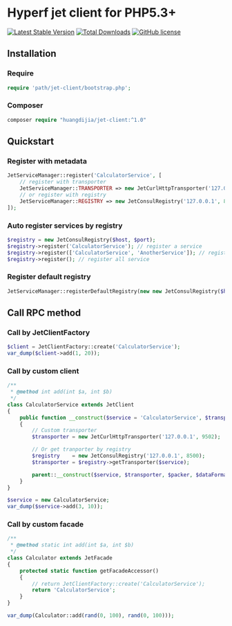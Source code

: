 # Hyperf jet client for PHP5.3+

[![Latest Stable Version](https://poser.pugx.org/huangdijia/jet-client/version.png)](https://packagist.org/packages/huangdijia/jet-client)
[![Total Downloads](https://poser.pugx.org/huangdijia/jet-client/d/total.png)](https://packagist.org/packages/huangdijia/jet-client)
[![GitHub license](https://img.shields.io/github/license/huangdijia/jet-client)](https://github.com/huangdijia/jet-client)

## Installation

### Require

~~~php
require 'path/jet-client/bootstrap.php';
~~~

### Composer

~~~php
composer require "huangdijia/jet-client:^1.0"
~~~

## Quickstart

### Register with metadata

~~~php
JetServiceManager::register('CalculatorService', [
    // register with transporter
    JetServiceManager::TRANSPORTER => new JetCurlHttpTransporter('127.0.0.1', 9502),
    // or register with registry
    JetServiceManager::REGISTRY => new JetConsulRegistry('127.0.0.1', 8500),
]);
~~~

### Auto register services by registry

~~~php
$registry = new JetConsulRegistry($host, $port);
$registry->register('CalculatorService'); // register a service
$registry->register(['CalculatorService', 'AnotherService']); // register some services
$registry->register(); // register all service
~~~

### Register default registry

~~~php
JetServiceManager::registerDefaultRegistry(new new JetConsulRegistry($host, $port));
~~~

## Call RPC method

### Call by JetClientFactory

~~~php
$client = JetClientFactory::create('CalculatorService');
var_dump($client->add(1, 20));
~~~

### Call by custom client

~~~php
/**
 * @method int add(int $a, int $b)
 */
class CalculatorService extends JetClient
{
    public function __construct($service = 'CalculatorService', $transporter = null, $packer = null, $dataFormatter = null, $pathGenerator = null, $tries = null)
    {
        // Custom transporter
        $transporter = new JetCurlHttpTransporter('127.0.0.1', 9502);

        // Or get tranporter by registry
        $registry    = new JetConsulRegistry('127.0.0.1', 8500);
        $transporter = $registry->getTransporter($service);

        parent::__construct($service, $transporter, $packer, $dataFormatter, $pathGenerator, $tries);
    }
}

$service = new CalculatorService;
var_dump($service->add(3, 10));
~~~

### Call by custom facade

~~~php
/**
 * @method static int add(int $a, int $b)
 */
class Calculator extends JetFacade
{
    protected static function getFacadeAccessor()
    {
        // return JetClientFactory::create('CalculatorService');
        return 'CalculatorService';
    }
}

var_dump(Calculator::add(rand(0, 100), rand(0, 100)));
~~~
